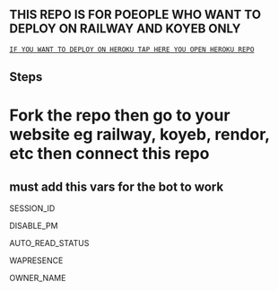 ## THIS REPO IS FOR POEOPLE WHO WANT TO DEPLOY ON  RAILWAY AND  KOYEB ONLY

[`IF YOU WANT TO DEPLOY ON HEROKU TAP HERE YOU OPEN HEROKU REPO`](https://github.com/ibrahimaitech/IBRAHIM-MD)

## Steps
# Fork the repo then go to your website eg railway, koyeb, rendor, etc then connect  this repo
                                                 
## must add this vars for the bot to work



SESSION_ID


DISABLE_PM



AUTO_READ_STATUS



WAPRESENCE



OWNER_NAME
